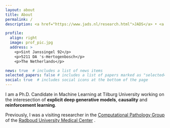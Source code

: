 ```yaml
---
layout: about
title: About
permalink: /
description: <a href="https://www.jads.nl/research.html">JADS</a> • <a href="https://www.tilburguniversity.edu/about/schools/humanities/departments/dca">Department of Cognitive Science and Artificial Intelligence</a> • <a href="https://www.tilburguniversity.edu/">Tilburg University</a>

profile:
  align: right
  image: prof_pic.jpg
  address: >
    <p>Sint Janssingel 92</p>
    <p>5211 DA 's-Hertogenbosch</p>
    <p>The Netherlands</p>

news: true  # includes a list of news items
selected_papers: false # includes a list of papers marked as "selected={true}"
social: true  # includes social icons at the bottom of the page
---
```


I am a Ph.D. Candidate in Machine Learning at Tilburg University working on the interesection of <b>explicit deep generative models</b>, <b>causality</b> and <b>reinforcement learning</b>.

Previously, I was a visiting researcher in the <a href="https://www.computationalpathologygroup.eu/">Computational Pathology Group</a> of the <a href="https://www.radboudumc.nl/patientenzorg">Radboud University Medical Center</a> .
